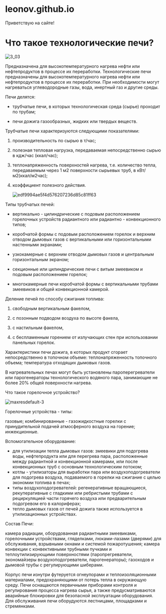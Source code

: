 # leonov.github.io
Приветствую на сайте!
# Что такое технологические печи?
![3_03](https://github.com/user-attachments/assets/7a27f761-ba7a-428d-82ab-989f462446fb)

Предназначена для высокотемпературного нагрева нефти или нефтепродуктов в процессе их переработки. Технологические печи предназначены для высокотемпературного нагрева нефти или нефтепродуктов в процессе их переработки. При необходимости могут нагреваться углеводородные газы, вода, инертный газ и другие среды.

Печи делятся:

* трубчатые печи, в которых технологическая среда (сырье) проходит по трубам;

* печи дожига газообразных, жидких или твердых веществ.

Трубчатые печи характеризуются следующими показателями:

1. производительность по сырью в т/час;
2. полезная тепловая нагрузка, передаваемая непосредственно сырью в кдж/час (ккал/час);
3. теплонапряженность поверхностей нагрева, т.е. количество тепла, передаваемым через 1 м2 поверхности сырьевых труб, в кВт/м2(ккал/м2час);
4. коэффициент полезного действия.
   
     ![edf9994ae5f4d576207236d85c81ff63](https://github.com/user-attachments/assets/4bd7a701-8411-4ee9-b1f4-b981a53024ae)

Типы трубчатых печей:

- вертикально - цилиндрические с подовым расположением горелочных устройств радиантного или радиантно - конвекционного типов;
  
- коробчатой формы с подовым расположением горелок и верхним отводом дымовых газов с вертикальными или горизонтальными настенными экранами;

- узкокамерные с верхним отводом дымовых газов и центральным горизонтальным экраном;

- секционные или цилиндрические печи с витым змеевиком и подовым расположением горелок;

- многокамерные печи коробчатой формы с вертикальными трубами змеевиков и общей конвекционной камерой.

Деление печей по способу сжигания топлива:

1. свободным вертикальным факелом,
   
2. с позонным подводом воздуха по высоте факела,
   
3. с настильным факелом,
   
4. с беспламенным горением от излучающих стен при использовании панельных горелок.
   
Характеристики печи дожига, в которых продукт сгорает непосредственно в топочном объеме: теплонапряженность топочного объема; температура отходящих дымовых газов.

В нагревательных печах могут быть установлены пароперегреватели или парогенераторы технологического водяного пара, занимающие не более 20% общей поверхности нагрева.

Что такое горелочное устройство?

![maxresdefault-3](https://github.com/user-attachments/assets/35dcaf90-52e4-4f73-8bc1-6bf3c811c468)

Горелочные устройства - типы:

газовые;
комбинированные - газожидкостные горелки с принудительной подачей атмосферного воздуха на горение;
инжекционные.

Вспомогательное оборудование:

- для утилизации тепла дымовых газов: змеевики для подогрева воды, нефтепродукта или для перегрева пара, расположенные между радиантной и конвекционной камерами, или после конвекционных труб с основным технологическим потоком;
- котлы - утилизаторы для выработки пара или воздухоподогреватели для подогрева воздуха, подаваемого в горелки на сжигание с целью экономии топлива в печах;
- типы воздухоподогревателей: регенеративные вращающиеся, рекуперативные с гладкими или ребристыми трубами с рециркуляцией части горячего воздуха или предварительным подогревом его в калориферах;
- тепло дымовых газов от печей дожига также используется в утилизационных устройствах.

Состав Печи:

камера радиации, оборудованная радиантными змеевиками, горелочными устройствами, гляделками, люками-лазами (дверями) для обслуживания, взрывными окнами и системой пожаротушения;
камера конвекции с конвективными трубными пучками и теплоутилизирующими поверхностями (паропрегреватели, экономайзеры воздухоподогреватели, парогенераторы);
газоходов и дымовой трубы с регулирующими шиберами.

Корпус печи изнутри футеруется огнеупорами и теплоизоляционными материалами, предохраняющими от потерь тепла в окружающую среду.
Печи оснащаются первичными приборами контроля и регулирования процесса нагрева сырья, а также предусматриваются аварийные блокировки для безопасной эксплуатации оборудования.
Для обслуживания печи оборудуются лестницами, площадками и стремянками.
